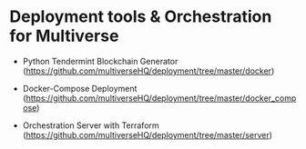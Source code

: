 # Deployment tools & Orchestration for Multiverse

- Python Tendermint Blockchain Generator (https://github.com/multiverseHQ/deployment/tree/master/docker)

- Docker-Compose Deployment (https://github.com/multiverseHQ/deployment/tree/master/docker_compose)

- Orchestration Server with Terraform (https://github.com/multiverseHQ/deployment/tree/master/server)